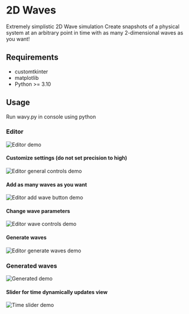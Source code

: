 # 2D Waves
Extremely simplistic 2D Wave simulation
Create snapshots of a physical system at an arbitrary point in time with as many 2-dimensional waves as you want!

## Requirements
 * customtkinter
 * matplotlib
 * Python >= 3.10

## Usage
Run wavy.py in console using python

### Editor
![Editor demo](https://imgur.com/q9aP6xU.png)
#### Customize settings (do not set precision to high)
![Editor general controls demo](https://imgur.com/SrbQyDz.png)
#### Add as many waves as you want
![Editor add wave button demo](https://imgur.com/Em0TLmR.png)
#### Change wave parameters
![Editor wave controls demo](https://imgur.com/coKaiLD.png)
#### Generate waves
![Editor generate waves demo](https://imgur.com/fsU1Lsw.png)

### Generated waves
![Generated demo](https://imgur.com/AAULalx.png)
#### Slider for time dynamically updates view
![Time slider demo](https://imgur.com/L7cHQNr.png)